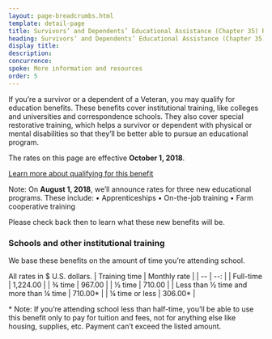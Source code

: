 ```yaml
---
layout: page-breadcrumbs.html
template: detail-page
title: Survivors’ and Dependents’ Educational Assistance (Chapter 35) Rates
heading: Survivors’ and Dependents’ Educational Assistance (Chapter 35) rates
display title:
description: 
concurrence:
spoke: More information and resources
order: 5
---
```


<div class="va-introtext">
  
If you’re a survivor or a dependent of a Veteran, you may qualify for education benefits. These benefits cover institutional training, like colleges and universities and correspondence schools. They also cover special restorative training, which helps a survivor or dependent with physical or mental disabilities so that they’ll be better able to pursue an educational program.

The rates on this page are effective **October 1, 2018**.

[Learn more about qualifying for this benefit](https://www.benefits.va.gov/VOCREHAB/Dep_Edu_Assist_Chapter_35.asp)

Note: On **August 1, 2018**, we’ll announce rates for three new educational programs. These include:
•	Apprenticeships
•	On-the-job training
•	Farm cooperative training

Please check back then to learn what these new benefits will be.

### Schools and other institutional training

We base these benefits on the amount of time you’re attending school.

All rates in $ U.S. dollars.
| Training time | Monthly rate |
| -- | --: |
| Full-time | 1,224.00 |
| ¾ time | 967.00 |
| ½ time | 710.00 |
| Less than ½ time and more than ¼ time | 710.00\* |
| ¼ time or less | 306.00\* |

\* Note: If you’re attending school less than half-time, you’ll be able to use this benefit only to pay for tuition and fees, not for anything else like housing, supplies, etc. Payment can’t exceed the listed amount.

